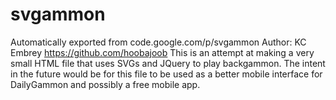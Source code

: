 # svgammon
Automatically exported from code.google.com/p/svgammon
Author: KC Embrey https://github.com/hoobajoob
This is an attempt at making a very small HTML file that uses SVGs and JQuery to play backgammon.
The intent in the future would be for this file to be used as a better mobile interface for DailyGammon and possibly a free mobile app.
